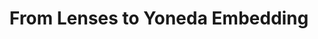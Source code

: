 ---
title: From Lenses to Yoneda Embedding
url: http://bartoszmilewski.com/2015/07/13/from-lenses-to-yoneda-embedding/
authors:
- Bartosz Milewski
type: article
tags:
- comonads
- lenses
doHaskell-type: blog post
dohaskell-year: 2015
---